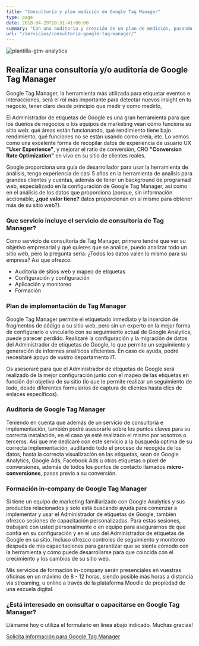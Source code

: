 ```yaml
---
title: "Consultoría y plan medición en Google Tag Manager"
type: page
date: 2018-04-29T18:31:41+00:00
summary: "Con una auditoria y creación de un plan de medición, pasando por la implementación en Google Tag Manager a su sitio web y app móvil para etiquetar eventos de interacción"
url: "/servicios/consultoria-google-tag-manager/"
---
```


<img src="https://www.marcusrb.com/img/2018/04/plantilla-gtm-analytics.png" alt="plantilla-gtm-analytics"/>


## Realizar una consultoría y/o auditoría de Google Tag Manager

Google Tag Manager, la herramienta más utilizada para etiquetar eventos e interacciones, será el rol más importante para detectar nuevos insight en tu negocio, tener claro desde principio que medir y como medirlo,

El Administrador de etiquetas de Google es una gran herramienta para que los dueños de negocios o los equipos de marketing vean cómo funciona su sitio web: qué áreas están funcionando, qué rendimiento tiene bajo rendimiento, qué funciones no se están usando como creía, etc. Lo vemos como una excelente forma de recopilar datos de experiencia de usuario UX <b>"User Experience"</b>, y mejorar el ratio de conversión, CRO <b>"Conversion Rate Optimization"</b> en vivo en su sitio de clientes reales.

Google proporciona una guía de desarrollador para usar la herramienta de análisis, tengo experiencia de casi 5 años en la herramienta de analísis para grandes clientes y cuentas, además de tener un background de programad web, especializado en la configuración de Google Tag Manager, así como en el análisis de los datos que proporciona (porque, sin información accionable, <b>¿qué valor tiene?</b> datos proporcionan en sí mismo para obtener más de su sitio web?).

### Que servicio incluye el servicio de consultoría de Tag Manager?

Como servicio de consultoría de Tag Manager, primero tendré que ver su objetivo empresarial y qué quieres que se analice, puedo analizar todo un sitio web, pero la pregunta sería: ¿Todos los datos valen lo mismo para su empresa? Así que ofrezco:

- Auditoría de sitios web y mapeo de etiquetas<br />
- Configuración y configuración<br />
- Aplicación y monitoreo<br />
- Formación</br>

### Plan de implementación de Tag Manager

Google Tag Manager permite el etiquetado inmediato y la inserción de fragmentos de código a su sitio web, pero sin un experto en la mejor forma de configurarlo o vincularlo con su seguimiento actual de Google Analytics, puede parecer perdido. Realizaré la configuración y la migración de datos del Administrador de etiquetas de Google, lo que permite un seguimiento y generación de informes analíticos eficientes. En caso de ayuda, podré necesitaré apoyo de vustro departamento IT.

Os asesoraré para que el Administrador de etiquetas de Google será realizado de la mejor configuración junto con el mapeo de las etiquetas en función del objetivo de su sitio (lo que le permite realizar un seguimiento de todo, desde diferentes formularios de captura de clientes hasta clics de enlaces específicos).

### Auditoría de Google Tag Manager

Teniendo en cuenta que además de un servicio de consultoría e implementación, también podré asesorarle sobre los puntos claves para su correcta instalación, en el caso ya esté realizado el mismo por vosotros o terceros. Así que me dedicaré con este servicio a la búsqueda optima de su correcta implementación, auditando todo el proceso de recogida de los datos, hasta la correcta visualización en las etiquetas, sean de Google Analytics, Google Ads, Facebook Ads u otras etiquetas o pixel de conversiones, además de todos los puntos de contacto llamados <b>micro-conversiones</b>, pasos previo a su conversión.

### Formación in-company de Google Tag Manager

Si tiene un equipo de marketing familiarizado con Google Analytics y sus productos relacionados y solo está buscando ayuda para comenzar a implementar y usar el Administrador de etiquetas de Google, también ofrezco sesiones de capacitación personalizadas. Para estas sesiones, trabajaré con usted personalmente o en equipo para asegurarnos de que confía en su configuración y en el uso del Administrador de etiquetas de Google en su sitio. Incluso ofrezco controles de seguimiento y monitoreo después de mis capacitaciones para garantizar que se sienta cómodo con la herramienta y cómo puede desarrollarse para que coincida con el crecimiento y los cambios de su sitio web.

Mis servicios de formación in-company serán presenciales en vuestras oficinas en un máximo de 8 - 12 horas, siendo posible más horas a distancia via streaming, u online a través de la plataforma Moodle de propiedad de una escuela digital.

### ¿Está interesado en consultar o capacitarse en Google Tag Manager?

Llámame hoy o utiliza el formulario en línea abajo indicado. Muchas gracias!

[Solicita información para Google Tag Manager](/#contact)
